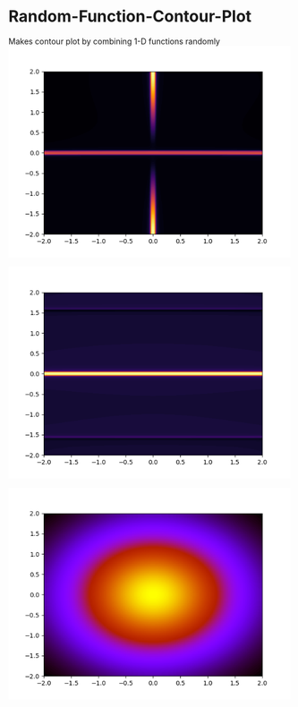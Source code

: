 # Random-Function-Contour-Plot
Makes contour plot by combining 1-D functions randomly
![](https://github.com/AEFGP/Random-Function-Contour-Plot/blob/master/0.png)

![](https://github.com/AEFGP/Random-Function-Contour-Plot/blob/master/2.png)

![](https://github.com/AEFGP/Random-Function-Contour-Plot/blob/master/gaussian.png)
